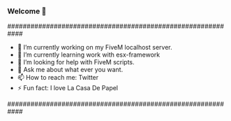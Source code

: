### Welcome 👋

############################################################
- 🔭 I’m currently working on my FiveM localhost server.
- 🌱 I’m currently learning work with esx-framework
- 🤔 I’m looking for help with FiveM scripts.
- 💬 Ask me about what ever you want.
- 📫 How to reach me: Twitter
- ⚡ Fun fact: I love La Casa De Papel

############################################################
